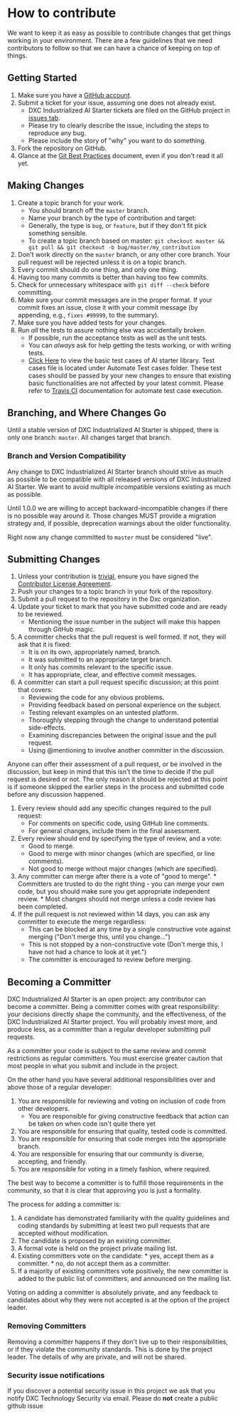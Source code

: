 
# How to contribute

We want to keep it as easy as possible to contribute changes that get things
working in your environment. There are a few guidelines that we need
contributors to follow so that we can have a chance of keeping on top
of things.

## Getting Started

1. Make sure you have a [GitHub account](https://github.com/signup/free).
2. Submit a ticket for your issue, assuming one does not already exist.
	  * DXC Industrialized AI Starter tickets are filed on the GitHub project in [issues tab](https://github.com/dxc-technology/DXC-Industrialized-AI-Starter/issues).
	  * Please try to clearly describe the issue, including the steps to reproduce
		any bug.
	  * Please include the story of "why" you want to do something.
3. Fork the repository on GitHub.
4. Glance at the [Git Best Practices][best-practice] document, even if you
  don't read it all yet.

## Making Changes

1. Create a topic branch for your work.
	  * You should branch off the `master` branch.
	  * Name your branch by the type of contribution and target:
	  * Generally, the type is `bug`, or `feature`, but if they don't fit pick something sensible.
	  * To create a topic branch based on master:
		`git checkout master && git pull && git checkout -b bug/master/my_contribution`	
2. Don't work directly on the `master` branch, or any other core branch.
  Your pull request will be rejected unless it is on a topic branch.
3. Every commit should do one thing, and only one thing.
4. Having too many commits is better than having too few commits.
5. Check for unnecessary whitespace with `git diff --check` before committing.
6. Make sure your commit messages are in the proper format.
  If your commit fixes an issue, close it with your commit message (by
  appending, e.g., `fixes #99999`, to the summary).
7. Make sure you have added tests for your changes.
8. Run _all_ the tests to assure nothing else was accidentally broken.
	  * If possible, run the acceptance tests as well as the unit tests.
	  * You can *always* ask for help getting the tests working, or with
		writing tests.
	  * <a href="https://github.com/dxc-technology/DXC-Industrialized-AI-Starter/tree/master/Tests" target="_blank">Click Here</a> to view the basic test cases of AI starter library. Test cases file is located under Automate Test cases folder. These test cases should be passed by your new changes to ensure that existing basic functionalities are not affected by your latest commit. Please refer to <a href="https://docs.travis-ci.com/" target="_blank">Travis CI</a> documentation for automate test case execution.

## Branching, and Where Changes Go

Until a stable version of DXC Industrialized AI Starter is shipped, there is only one branch:
`master`.  All changes target that branch.

### Branch and Version Compatibility

Any change to  DXC Industrialized AI Starter branch should strive as much as possible to be compatible
with all released versions of DXC Industrialized AI Starter.  We want to avoid multiple incompatible
versions existing as much as possible.

Until 1.0.0 we are willing to accept backward-incompatible changes if there is
no possible way around it.  Those changes MUST provide a migration strategy
and, if possible, deprecation warnings about the older functionality.

Right now any change committed to `master` must be considered "live".


## Submitting Changes

1. Unless your contribution is [trivial][exemption], ensure you have signed the
  [Contributor License Agreement][cla].
2. Push your changes to a topic branch in your fork of the repository.
3. Submit a pull request to the repository in the Dxc organization.
4. Update your ticket to mark that you have submitted code and are ready to be
  reviewed.
	  * Mentioning the issue number in the subject will make this happen through GitHub magic.
5. A committer checks that the pull request is well formed.  If not, they will
  ask that it is fixed:
	  - It is on its own, appropriately named, branch.
	  - It was submitted to an appropriate target branch.
	  - It only has commits relevant to the specific issue.
	  - It has appropriate, clear, and effective commit messages.
6. A committer can start a pull request specific discussion; at this point that covers:
	  - Reviewing the code for any obvious problems.
	  - Providing feedback based on personal experience on the subject.
	  - Testing relevant examples on an untested platform.
	  - Thoroughly stepping through the change to understand potential side-effects.
	  - Examining discrepancies between the original issue and the pull request.
	  - Using @mentioning to involve another committer in the discussion.

Anyone can offer their assessment of a pull request, or be involved in the
discussion, but keep in mind that this isn't the time to decide if the pull
request is desired or not.  The only reason it should be rejected at this
point is if someone skipped the earlier steps in the process and submitted
code before any discussion happened.

1. Every review should add any specific changes required to the pull request:
	  * For comments on specific code, using GitHub line comments.
	  * For general changes, include them in the final assessment.
2. Every review should end by specifying the type of review, and a vote:
	  * Good to merge.
	  * Good to merge with minor changes (which are specified, or line comments).
	  * Not good to merge without major changes (which are specified).
3. Any committer can merge after there is a vote of "good to merge".
	   * Committers are trusted to do the right thing - you can merge your own code, but you should make sure you get appropriate independent review.
	   * Most changes should not merge unless a code review has been completed.
4. If the pull request is not reviewed within 14 days, you can ask any committer to execute the merge regardless:
	  * This can be blocked at any time by a single constructive vote against merging ("Don't merge this, until you change...")
	  * This is not stopped by a non-constructive vote (Don't merge this, I have not had a chance to look at it yet.")
	  * The committer is encouraged to review before merging.

## Becoming a Committer

DXC Industrialized AI Starter is an open project: any contributor can become a committer.  Being a
committer comes with great responsibility: your decisions directly shape the
community, and the effectiveness, of the DXC Industrialized AI Starter project.  You will probably
invest more, and produce less, as a committer than a regular developer
submitting pull requests.

As a committer your code is subject to the same review and commit restrictions
as regular committers. You must exercise greater caution that most people in
what you submit and include in the project.

On the other hand you have several additional responsibilities over and above
those of a regular developer:
1. You are responsible for reviewing and voting on inclusion of code from
   other developers.
	* You are responsible for giving constructive feedback that action can be taken on when code isn't quite there yet
2. You are responsible for ensuring that quality, tested code is committed.
3. You are responsible for ensuring that code merges into the
   appropriate branch.
4. You are responsible for ensuring that our community is diverse, accepting,
   and friendly.
5. You are responsible for voting in a timely fashion, where required.

The best way to become a committer is to fulfill those requirements in the
community, so that it is clear that approving you is just a formality.

The process for adding a committer is:

1. A candidate has demonstrated familiarity with the quality guidelines and
   coding standards by submitting at least two pull requests that are accepted
   without modification.
2. The candidate is proposed by an existing committer.
3. A formal vote is held on the project private mailing list.
5. Existing committers vote on the candidate:
	   * yes, accept them as a committer.
	   * no, do not accept them as a committer.
6. If a majority of existing committers vote positively, the new committer
   is added to the public list of committers, and announced on the mailing list.

Voting on adding a committer is absolutely private, and any feedback to
candidates about why they were not accepted is at the option of the
project leader.

### Removing Committers

Removing a committer happens if they don't live up to their responsibilities,
or if they violate the community standards.  This is done by the project
leader.  The details of why are private, and will not be shared.

[bugs]:            https://github.com/csc/OSSRank/issues
[best-practice]:   http://sethrobertson.github.com/GitBestPractices/
[exemption]:       http://opensource.csc.com/sysworkflow/en/neoclassic/251810809537eb36f73ac23031915862/TrivialPatchExemptionProcess.php
[cla]:             http://opensource.csc.com/sysworkflow/en/neoclassic/251810809537eb36f73ac23031915862/Signing_CLA_Welcome_Page.php


### Security issue notifications
If you discover a potential security issue in this project we ask that you notify DXC Technology Security via email. Please do **not** create a public github issue











